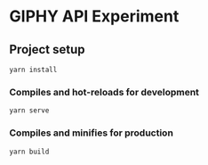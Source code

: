 # GIPHY API Experiment

## Project setup
```
yarn install
```

### Compiles and hot-reloads for development
```
yarn serve
```

### Compiles and minifies for production
```
yarn build
```

